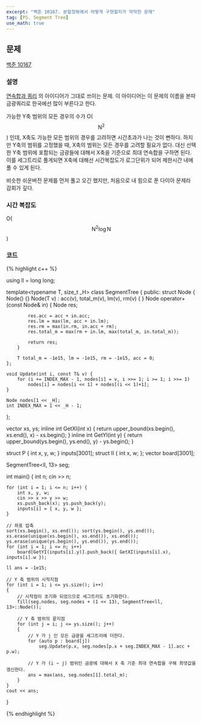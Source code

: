 ```yaml
---
excerpt: "백준 10167. 분할정복에서 어떻게 구현할지가 막막한 문제"
tag: [PS. Segment Tree]
use_math: true
---
```


## 문제

[백준 10167](https://www.acmicpc.net/problem/10167)


### 설명
<a href="https://mona04.github.io/posts/algorithm/boj-platinum/BOJ-16993)-연속합과-쿼리/">연속합과 쿼리</a> 의 아이디어가 그대로 쓰이는 문제. 이 아이디어는 이 문제의 이름을 본따 금광쿼리로 한국에선 많이 부른다고 한다.

가능한 Y축 범위의 모든 경우의 수가  O($$\mathrm{N}^2$$) 인데, X축도 가능한 모든 범위의 경우를 고려하면 시간초과가 나는 것이 뻔하다. 하지만 Y축의 범위를 고정했을 때, X축의 범위는 모든 경우를 고려할 필요가 없다. 대신 선택한 Y축 범위에 포함되는 금광들에 대해서 X축을 기준으로 최대 연속합을 구하면 된다. 이를 세그트리로 풀게되면 X축에 대해선 시간복잡도가 로그단위가 되어 제한시간 내에 풀 수 있게 된다.

비슷한 쉬운버전 문제를 먼저 풀고 오긴 했지만, 처음으로 내 힘으로 푼 다이아 문제라 감회가 깊다.



### 시간 복잡도

O($$\mathrm{N}^2 \log{\mathrm{N}} $$)


### 코드

{% highlight c++ %}

using ll = long long;

template<typename T, size_t _H>
class SegmentTree
{
public:
	struct Node {
		Node() {}
		Node(T v) : acc(v), total_m(v), lm(v), rm(v) { }
		Node operator+(const Node& in)
		{
			Node res;

			res.acc = acc + in.acc;
			res.lm = max(lm, acc + in.lm);
			res.rm = max(in.rm, in.acc + rm);
			res.total_m = max(rm + in.lm, max(total_m, in.total_m));
	
			return res;
		}
	
		T total_m = -1e15, lm = -1e15, rm = -1e15, acc = 0;
	};
	
	void Update(int i, const T& v) {
		for (i += INDEX_MAX - 1, nodes[i] = v, i >>= 1; i >= 1; i >>= 1)
			nodes[i] = nodes[i << 1] + nodes[(i << 1)+1];
	}
	
	Node nodes[1 << _H];
	int INDEX_MAX = 1 << _H - 1;
};

vector<int> xs, ys;
inline int GetXI(int x) { return upper_bound(xs.begin(), xs.end(), x) - xs.begin(); }
inline int GetYI(int y) { return upper_bound(ys.begin(), ys.end(), y) - ys.begin(); }

struct P { int x, y, w; } inputs[3001];
struct II { int x, w; };
vector<II> board[3001];

SegmentTree<ll, 13> seg;

int main()
{
	int n;
	cin >> n;

	for (int i = 1; i <= n; i++) {
		int x, y, w;
		cin >> x >> y >> w;
		xs.push_back(x); ys.push_back(y);
		inputs[i] = { x, y, w };
	}
	
	// 좌표 압축
	sort(xs.begin(), xs.end()); sort(ys.begin(), ys.end());
	xs.erase(unique(xs.begin(), xs.end()), xs.end());
	ys.erase(unique(ys.begin(), ys.end()), ys.end());
	for (int i = 1; i <= n; i++)
		board[GetYI(inputs[i].y)].push_back({ GetXI(inputs[i].x), inputs[i].w });
	
	ll ans = -1e15;
	
	// Y 축 범위의 시작지점
	for (int i = 1; i <= ys.size(); i++)
	{
	    // 시작점이 초기화 되었으므로 세그트리도 초기화한다.
		fill(seg.nodes, seg.nodes + (1 << 13), SegmentTree<ll, 13>::Node());
		
		// Y 축 범위의 끝지점
		for (int j = i; j <= ys.size(); j++)
		{
		    // Y 가 j 인 모든 금광을 세그트리에 더한다. 
			for (auto p : board[j])		
				seg.Update(p.x, seg.nodes[p.x + seg.INDEX_MAX - 1].acc + p.w);	
	         
	        // Y 가 (i ~ j) 범위인 금광에 대해서 X 축 기준 최대 연속합을 구해 최댓값을 갱신한다.
			ans = max(ans, seg.nodes[1].total_m);
		}
	}
	cout << ans;
}

{% endhighlight %}


